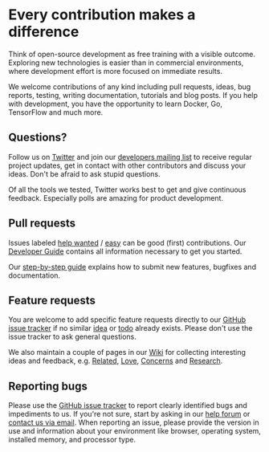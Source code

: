 # Every contribution makes a difference

Think of open-source development as free training with a visible outcome.
Exploring new technologies is easier than in commercial environments,
where development effort is more focused on immediate results.

We welcome contributions of any kind including pull requests, ideas, bug reports,
testing, writing documentation, tutorials and blog posts. If you help with development,
you have the opportunity to learn Docker, Go, TensorFlow and much more.

## Questions? ##

Follow us on [Twitter][twitter] and join our [developers mailing list](https://groups.google.com/a/photoprism.org/forum/#!forum/developers)
to receive regular project updates, get in contact with other contributors and discuss your ideas. Don't be afraid to ask stupid questions.

Of all the tools we tested, Twitter works best to get and give continuous feedback. Especially polls are amazing for product development.

## Pull requests ##

Issues labeled [help wanted](https://github.com/mikepadge/photoprism/labels/help%20wanted) /
[easy](https://github.com/mikepadge/photoprism/labels/easy) can be good (first) contributions.
Our [Developer Guide](https://docs.photoprism.org/en/latest/developer-guide/) contains all information necessary to get you started.

Our [step-by-step guide](https://github.com/mikepadge/photoprism/wiki/Pull-Requests) explains how to submit new features, bugfixes and documentation.

## Feature requests ##

You are welcome to add specific feature requests directly to our [GitHub issue tracker](https://github.com/mikepadge/photoprism/issues)
if no similar [idea](https://github.com/mikepadge/photoprism/labels/idea)
or [todo](https://github.com/mikepadge/photoprism/labels/todo) already exists.
Please don't use the issue tracker to ask general questions.

We also maintain a couple of pages in our [Wiki](https://github.com/mikepadge/photoprism/wiki)
for collecting interesting ideas and feedback, e.g.
[Related](https://github.com/mikepadge/photoprism/wiki/Related),
[Love](https://github.com/mikepadge/photoprism/wiki/Love),
[Concerns](https://github.com/mikepadge/photoprism/wiki/Concerns) and
[Research](https://github.com/mikepadge/photoprism/wiki/Research).

## Reporting bugs ##

Please use the [GitHub issue tracker](https://github.com/mikepadge/photoprism/issues) to report clearly identified bugs and impediments to us.
If you're not sure, start by asking in our [help forum](https://groups.google.com/a/photoprism.org/forum/#!forum/help) or [contact us via email](mailto:help@photoprism.org).
When reporting an issue, please provide the version in use and information about your environment like browser, operating system, installed memory, and processor type.

[twitter]: https://twitter.com/browseyourlife
